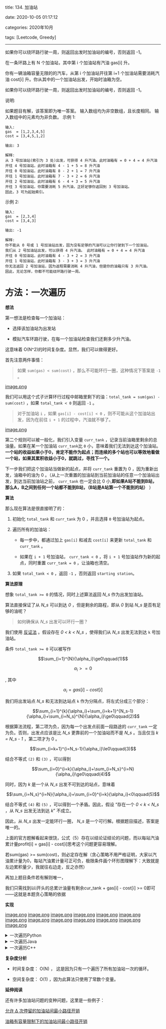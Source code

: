 title: 134. 加油站

date: 2020-10-05 01:17:12

categories: 2020年10月

tags: [Leetcode, Greedy]

---

如果你可以绕环路行驶一周，则返回出发时加油站的编号，否则返回 -1。

<!-- more -->


在一条环路上有 N 个加油站，其中第 i 个加油站有汽油 gas[i] 升。

你有一辆油箱容量无限的的汽车，从第 i 个加油站开往第 i+1 个加油站需要消耗汽油 cost[i] 升。你从其中的一个加油站出发，开始时油箱为空。

如果你可以绕环路行驶一周，则返回出发时加油站的编号，否则返回 -1。

说明: 

如果题目有解，该答案即为唯一答案。
输入数组均为非空数组，且长度相同。
输入数组中的元素均为非负数。
示例 1:

    输入: 
    gas  = [1,2,3,4,5]
    cost = [3,4,5,1,2]
    
    输出: 3
    
    解释:
    从 3 号加油站(索引为 3 处)出发，可获得 4 升汽油。此时油箱有 = 0 + 4 = 4 升汽油
    开往 4 号加油站，此时油箱有 4 - 1 + 5 = 8 升汽油
    开往 0 号加油站，此时油箱有 8 - 2 + 1 = 7 升汽油
    开往 1 号加油站，此时油箱有 7 - 3 + 2 = 6 升汽油
    开往 2 号加油站，此时油箱有 6 - 4 + 3 = 5 升汽油
    开往 3 号加油站，你需要消耗 5 升汽油，正好足够你返回到 3 号加油站。
    因此，3 可为起始索引。
示例 2:

    输入: 
    gas  = [2,3,4]
    cost = [3,4,3]
    
    输出: -1
    
    解释:
    你不能从 0 号或 1 号加油站出发，因为没有足够的汽油可以让你行驶到下一个加油站。
    我们从 2 号加油站出发，可以获得 4 升汽油。 此时油箱有 = 0 + 4 = 4 升汽油
    开往 0 号加油站，此时油箱有 4 - 3 + 2 = 3 升汽油
    开往 1 号加油站，此时油箱有 3 - 3 + 3 = 3 升汽油
    你无法返回 2 号加油站，因为返程需要消耗 4 升汽油，但是你的油箱只有 3 升汽油。
    因此，无论怎样，你都不可能绕环路行驶一周。



# 方法：一次遍历

**想法**

第一想法是检查每一个加油站：

- 选择该加油站为出发站

- 模拟汽车环路行驶，在每一个加油站检查我们还剩多少升汽油。

这意味着 O(N^2)的时间复杂度。显然，我们可以做得更好。

首先注意两件事情：

> 如果 `sum(gas) < sum(cost)` ，那么不可能环行一圈，这种情况下答案是 `-1` 。


[image.png](https://pic.leetcode-cn.com/4381241b2ed28ee64703425af2e6a4ddb85df5dad25d644c89d7bdbcd2927c8b-image.png)


我们可以用这个式子计算环行过程中邮箱里剩下的油：`total_tank = sum(gas) - sum(cost)`  ，如果 `total_tank < 0` 则返回 `-1` 。

> 对于加油站 `i` ，如果 `gas[i] - cost[i] < 0` ，则不可能从这个加油站出发，因为在前往 `i + 1` 的过程中，汽油就不够了。
 

[image.png](https://pic.leetcode-cn.com/5f9a6f57444dc93f334fdb782f4368e3863888b82fc90d4f9b490eeb53cf86fe-image.png)


第二个规则可以被一般化，我们引入变量 `curr_tank` ，记录当前油箱里剩余的总油量。如果在某一个加油站 `curr_tank`比 `0` 小，意味着我们无法到达这个加油站。**一个站的收益如果小于0，肯定不能作为起点；而连续的多个站也可以等效地看做一个站，如果其累积收益小于0，就跳过，寻找下一个。**

下一步我们把这个加油站当做新的起点，并将 `curr_tank` 重置为 0 ，因为重新出发，油箱中的油为 0 。（从上一次重置的加油站到当前加油站的任意一个加油站出发，到达当前加油站之前， `curr_tank` 也一定会比 0 小,**即如果A站不能到B站，那么A，B之间到任何一个站都不能到B站，（B站是A站第一个不能到的站）** ）

**算法**

那么现在算法是很直接明了的：

1. 初始化 `total_tank` 和 `curr_tank` 为 0 ，并且选择 `0` 号加油站为起点。

2. 遍历所有的加油站：
    
    - 每一步中，都通过加上 `gas[i]` 和减去 `cost[i]` 来更新 `total_tank` 和 `curr_tank` 。
    
    - 如果在 `i + 1` 号加油站， `curr_tank < 0` ，将 `i + 1` 号加油站作为新的起点，同时重置 `curr_tank = 0` ，让油箱也清空。

3. 如果 `total_tank < 0` ，返回 `-1` ，否则返回 `starting station`。

**算法原理**

想象 `total_tank >= 0` 的情况，同时上述算法返回 *N_s* 作为出发加油站。

算法直接保证了从 *N_s* 可以到达 *0* ，但是剩余的路程，即从 *0* 到站 *N_s* 是否有足够的油呢？

> 如何确保从 *N_s* 出发可以环行一圈？

我们使用 [反证法](https://baike.baidu.com/item/%E5%8F%8D%E8%AF%81%E6%B3%95/5017739?fr=aladdin) 。假设存在 *0 < k < N_s* ，使得我们从 *N_s* 出发无法到达 `k` 号加油站。
 
条件 `total_tank >= 0` 可以被写作


```math
\sum_{i=1}^{N}{\alpha_i}\ge0\qquad(1)
```



```math
\alpha_i>=0
```
,
其中
```math
\alpha_i=gas[i]-cost[i]
```


我们将出发站点 *N_s* 和无法到达站点 `k` 作为分隔点，将左式分成三个部分：


```math
\sum_{i=1}^{k}{\alpha_i}+\sum_{i=k+1}^{N_s-1}{\alpha_i}+\sum_{i=N_s}^{N}{\alpha_i}\ge0\qquad(2)
```


根据算法流程，第二项为负，因为每一个出发点前面一段路途的 `curr_tank` 一定为负。否则，出发点应该是比 *N_s* 更靠前的一个加油站而不是 *N_s* 。当且仅当 *k = N_s - 1* ，第二项才为 0 。


```math
\sum_{i=k+1}^{i=N_s-1}{\alpha_i}\le0\qquad(3)
```


结合不等式 `(2)` 和 `(3)` ，可以得到


```math
\sum_{i=0}^{i=k}{\alpha_i}+\sum_{i=N_s}^{i=N}{\alpha_i}\ge0\qquad(4)
```


同时，因为 *k* 是一个从 *N_s* 出发不可到达的站点，意味着


```math
\sum_{i=N_s}^{i=N}{\alpha_i}+\sum_{i=0}^{i=k}{\alpha_i}<0\qquad(5)
```


结合不等式 `(4)` 和 `(5)` ，可以得到一个矛盾。因此，假设 “存在一个 *0 < k < N_s* ，从 *N_s* 出发无法到达 *k*” 不成立。

因此，从 *N_s* 出发一定能环行一圈， *N_s* 是一个可行解。根据题目描述，答案是唯一的。


上面的官方题解看起来很饶，公式（5）存在以结论证结论的问题，而以每站汽油累计量profit[i] = gas[i] - cost[i]思考这个问题更容易理解。

若sum(gas) >= sum(cost)，则必定存在解（贪心策略不用严格证明，大家以汽油累计量为0，每站汽油累计量可正可负，极限条件画个环形图理解下：大致就是左边累积量少，我就往右边走，反之亦然）

再加上题目条件若有解则唯一，

我们只需找到以i开头的总累计油量有剩余cur_tank + gas[i] - cost[i] >= 0即可——这就是本题贪心策略的依据

**实现**

 [image.png](https://pic.leetcode-cn.com/87e7bb7a0745fe4916de8deb8687b4a84b3482daab0643f1ae6d4a02cf03ceb0-image.png) [image.png](https://pic.leetcode-cn.com/4dad65b5a9ed763e2760129635f1704be4a9e093ea66bc4e244657cb59c35744-image.png) [image.png](https://pic.leetcode-cn.com/022e56703b9ce5f53fb8ad9c6d51cc74468bff670eb29dfa48cb0625c9d57cba-image.png) [image.png](https://pic.leetcode-cn.com/256c9491248c8cf0e8fca7370346ea22333edc4394c57f211c1783a6b163235a-image.png) [image.png](https://pic.leetcode-cn.com/d1cef311a434c64d3fd85ea0d1adb5374e1b16d802110c90c833ceb4121bb19c-image.png) [image.png](https://pic.leetcode-cn.com/6be953413c1dbb884e5b2e92837cc4384ba32fa662f7c2c0784cb8e1bff973b2-image.png) [image.png](https://pic.leetcode-cn.com/ca82d1cec3e8d2a325c20f1dab270bcae405e21f4990e46f38f5394fe6c65249-image.png) [image.png](https://pic.leetcode-cn.com/469511c0afc12420e34588cf19cb373ee22e9d4fb5c472d6b92e764f12e0fd7e-image.png) [image.png](https://pic.leetcode-cn.com/dcbe6e6975e1ee7d2cedfbdc9cff3d8212b066e6d5d63535ba435aceec67af9c-image.png) [image.png](https://pic.leetcode-cn.com/8c6d7bb66df5271a3383bce38fadbf0bfd52c1b035582903c3a6ebd4df8d1989-image.png) [image.png](https://pic.leetcode-cn.com/f1aea61b070c96e2e5c718dd3b9a35e40fa74f769204398fbdbd0a7466fa7eff-image.png) [image.png](https://pic.leetcode-cn.com/d450f8d85053fbdd914e21e6e0d56b0b7ebd797bea4cfb6fa5b250f794bcaf61-image.png) [image.png](https://pic.leetcode-cn.com/67399856acdd96570218a3de68ec86de6d6f385e517cc5e1991493433ca58b05-image.png) 

<details>
    <summary>一次遍历Python</summary>


```Python []
class Solution:
    def canCompleteCircuit(self, gas, cost):
        """
        :type gas: List[int]
        :type cost: List[int]
        :rtype: int
        """
        n = len(gas)
        
        total_tank, curr_tank = 0, 0
        starting_station = 0
        for i in range(n):
            total_tank += gas[i] - cost[i]
            curr_tank += gas[i] - cost[i]
            # If one couldn't get here,
            if curr_tank < 0:
                # Pick up the next station as the starting one.
                starting_station = i + 1
                # Start with an empty tank.
                curr_tank = 0
        
        return starting_station if total_tank >= 0 else -1
```
</details>
<details>
    <summary>一次遍历Java</summary>

```Java []
class Solution {
  public int canCompleteCircuit(int[] gas, int[] cost) {
    int n = gas.length;

    int total_tank = 0;
    int curr_tank = 0;
    int starting_station = 0;
    for (int i = 0; i < n; ++i) {
      total_tank += gas[i] - cost[i];
      curr_tank += gas[i] - cost[i];
      // If one couldn't get here,
      if (curr_tank < 0) {
        // Pick up the next station as the starting one.
        starting_station = i + 1;
        // Start with an empty tank.
        curr_tank = 0;
      }
    }
    return total_tank >= 0 ? starting_station : -1;
  }
}
```
</details>
<details>
    <summary>一次遍历C++</summary>


```C++ []
class Solution {
  public:
  int canCompleteCircuit(vector<int>& gas, vector<int>& cost) {
    int n = gas.size();

    int total_tank = 0;
    int curr_tank = 0;
    int starting_station = 0;
    for (int i = 0; i < n; ++i) {
      total_tank += gas[i] - cost[i];
      curr_tank += gas[i] - cost[i];
      // If one couldn't get here,
      if (curr_tank < 0) {
        // Pick up the next station as the starting one.
        starting_station = i + 1;
        // Start with an empty tank.
        curr_tank = 0;
      }
    }
    return total_tank >= 0 ? starting_station : -1;
  }
};
```
</details>

**复杂度分析**

* 时间复杂度： O(N) ， 这是因为只有一个遍历了所有加油站一次的循环。
 
* 空间复杂度： O(1)  ，因为此算法只使用了常数个变量。

**延伸阅读**

还有许多加油站问题的变种问题，这里是一些例子：

[允许 Δ 次停留的加油站间最小路径开销](https://www.sciencedirect.com/science/article/pii/S002001901730203X) 

[油箱有容量限制下的加油站间最小路径开销](https://link.springer.com/chapter/10.1007/978-3-540-75520-3_48)